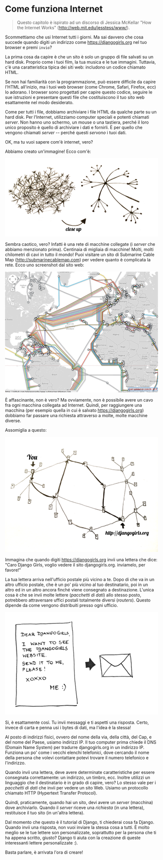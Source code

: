 # Come funziona Internet

> Questo capitolo è ispirato ad un discorso di Jessica McKellar "How the Internet Works" (http://web.mit.edu/jesstess/www/).

Scommettiamo che usi Internet tutti i giorni. Ma sai davvero che cosa succede quando digiti un indirizzo come https://djangogirls.org nel tuo browser e premi `invio`?

La prima cosa da capire è che un sito è solo un gruppo di file salvati su un hard disk. Proprio come i tuoi film, la tua musica e le tue immagini. Tuttavia, c'è una caratteristica tipica dei siti web: includono un codice chiamato HTML.

Se non hai familiarità con la programmazione, può essere difficile da capire l'HTML all'inizio, ma i tuoi web browser (come Chrome, Safari, Firefox, ecc) lo adorano. I browser sono progettati per capire questo codice, seguire le sue istruzioni e presentare questi file che costituiscono il tuo sito web esattamente nel modo desiderato.

Come per tutti i file, dobbiamo archiviare i file HTML da qualche parte su un hard disk. Per l'Internet, utilizziamo computer speciali e potenti chiamati *server*. Non hanno uno schermo, un mouse o una tastiera, perché il loro unico proposito è quello di archiviare i dati e fornirli. È per quello che vengono chiamati *server* -- perché questi *servono* i tuoi dati.

OK, ma tu vuoi sapere com'è internet, vero?

Abbiamo creato un'immagine! Ecco com'è:

![Figura 1.1][1]

 [1]: images/internet_1.png

Sembra caotico, vero? Infatti è una rete di macchine collegate (i *server* che abbiamo menzionato prima). Centinaia di migliaia di macchine! Molti, molti chilometri di cavi in tutto il mondo! Puoi visitare un sito di Submarine Cable Map (http://submarinecablemap.com) per vedere quanto è complicata la rete. Ecco uno screenshot dal sito web:

![Figura 1.2][2]

 [2]: images/internet_3.png

È affascinante, non è vero? Ma ovviamente, non è possibile avere un cavo fra ogni macchina collegata ad Internet. Quindi, per raggiungere una macchina (per esempio quella in cui è salvato https://djangogirls.org) dobbiamo far passare una richiesta attraverso a molte, molte macchine diverse.

Assomiglia a questo:

![Figura 1.3][3]

 [3]: images/internet_2.png

Immagina che quando digiti https://djangogirls.org invii una lettera che dice: "Caro Django Girls, voglio vedere il sito djangogirls.org. inviamelo, per favore!"

La tua lettera arriva nell'ufficio postale più vicino a te. Dopo di che va in un altro ufficio postale, che è un po' più vicino al tuo destinatario, poi in un altro ed in un altro ancora finché viene consegnato a destinazione. L'unica cosa è che se invii molte lettere (*pacchetti di dati*) allo stesso posto, potrebbero attraversare uffici postali totalmente diversi (*routers*). Questo dipende da come vengono distribuiti presso ogni ufficio.

![Figura 1.4][4]

 [4]: images/internet_4.png

Si, è esattamente così. Tu invii messaggi e ti aspetti una risposta. Certo, invece di carta e penna usi i bytes di dati, ma l'idea è la stessa!

Al posto di indirizzi fisici, ovvero del nome della via, della città, del Cap, e del nome del Paese, usiamo indirizzi IP. Il tuo computer prima chiede il DNS (Domain Name System) per tradurre djangogirls.org in un indirizzo IP. Funziona un po' come i vecchi elenchi telefonici, dove cercando il nome della persona che volevi contattare potevi trovare il numero telefonico e l'indirizzo.

Quando invii una lettera, deve avere determinate caratteristiche per essere consegnata correttamente: un indirizzo, un timbro, ecc. Inoltre utilizzi un linguaggio che il destinatario è in grado di capire, vero? Lo stesso vale per i *pacchetti di dati* che invii per vedere un sito Web. Usiamo un protocollo chiamato HTTP (Hypertext Transfer Protocol).

Quindi, praticamente, quando hai un sito, devi avere un *server* (macchina) dove archiviarlo. Quando il *server* riceve una *richiesta* (in una lettera), restituisce il tuo sito (in un'altra lettera).

Dal momento che questo è il tutorial di Django, ti chiederai cosa fa Django. Quando invii una risposta, non vuoi inviare la stessa cosa a tutti. È molto meglio se le tue lettere son personalizzate, soprattutto per la persona che ti ha appena scritto, giusto? Django ti aiuta con la creazione di queste interessanti lettere personalizzate :).

Basta parlare, è arrivata l'ora di creare!